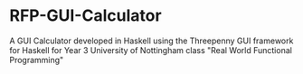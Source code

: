 # RFP-GUI-Calculator
A GUI Calculator developed in Haskell using the Threepenny GUI framework for Haskell for Year 3 University of Nottingham class "Real World Functional Programming"
